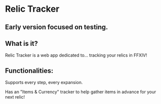 # Relic Tracker

## Early version focused on testing.

## What is it?
Relic Tracker is a web app dedicated to... tracking your relics in FFXIV!

## Functionalities:
Supports every step, every expansion.

Has an "Items & Currency" tracker to help gather items in advance for your next relic!